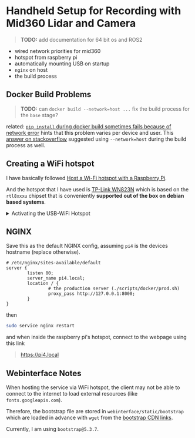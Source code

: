 # Handheld Setup for Recording with Mid360 Lidar and Camera

> **TODO:** add documentation for 64 bit os and ROS2

- wired network priorities for mid360
- hotspot from raspberry pi
- automatically mounting USB on startup
- `nginx` on host
- the build process

## Docker Build Problems

> **TODO:** can `docker build --network=host ...` fix the build process for the `base` stage?

related: [`pip install` during docker build sometimes fails because of network error](https://github.com/docker/for-win/issues/14667) hints that this problem varies per device and user.
This [answer on stackoverflow](https://stackoverflow.com/a/51794019) suggested using `--network=host` during the build process as well.

## Creating a WiFi hotspot

I have basically followed [Host a Wi-Fi hotspot with a Raspberry Pi](https://www.raspberrypi.com/tutorials/host-a-hotel-wifi-hotspot/).

And the hotspot that I have used is [TP-Link WN823N](https://www.tp-link.com/de/home-networking/adapter/tl-wn823n/) which is based on the `rtl8xxxu` chipset that is conveniently **supported out of the box on debian based systems**.

<details><summary>Activating the USB-WiFi Hotspot</summary>

Since the raspberry pi 4 comes with a WiFi transmitter, the USB-WiFi module shows up as `wlan1` from `nmcli device`.

I then activated the hotspot with

```bash
wifi hotspot ssid <hotspot name> password <hotspot password> ifname wlan0
```

</details>

## NGINX

Save this as the default NGINX config, assuming `pi4` is the devices hostname (replace otherwise).

```nginx
# /etc/nginx/sites-available/default
server {
        listen 80;
        server_name pi4.local;
        location / {
                # the production server (./scripts/docker/prod.sh)
                proxy_pass http://127.0.0.1:8000;
        }
}
```

then

```bash
sudo service nginx restart
```

and when inside the raspberry pi's hotspot, connect to the webpage using this link

> https://pi4.local

## Webinterface Notes

When hosting the service via WiFi hotspot, the client may not be able to connect to the internet to load external resources (like `fonts.googleapis.com`).

Therefore, the bootstrap file are stored in `webinterface/static/bootstrap` which are loaded in advance with `wget` from the [bootstrap CDN links](https://www.jsdelivr.com/package/npm/bootstrap).

Currently, I am using `bootstrap@5.3.7`.
